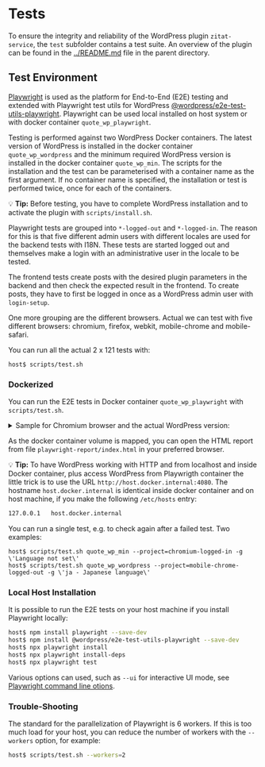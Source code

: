 # Tests

To ensure the integrity and reliability of the WordPress plugin `zitat-service`, the `test` subfolder contains a test suite. An overview of the plugin can be found in the [../README.md](../README.md) file in the parent directory.

## Test Environment

[Playwright](https://playwright.dev/) is used as the platform for End-to-End (E2E) testing and extended with Playwright test utils for WordPress [@wordpress/e2e-test-utils-playwright](https://developer.wordpress.org/block-editor/reference-guides/packages/packages-e2e-test-utils-playwright/). Playwright can be used local installed on host system or with docker container `quote_wp_playwright`. 

Testing is performed against two WordPress Docker containers. The latest version of WordPress is installed in the docker container `quote_wp_wordpress` and the minimum required WordPress version is installed in the docker container `quote_wp_min`. The scripts for the installation and the test can be parameterised with a container name as the first argument. If no container name is specified, the installation or test is performed twice, once for each of the containers.

:bulb: **Tip:** Before testing, you have to complete WordPress installation and to activate the plugin with `scripts/install.sh`.

Playwright tests are grouped into `*-logged-out` and `*-logged-in`. The reason for this is that five different admin users with different locales are used for the backend tests with I18N. These tests are started logged out and themselves make a login with an administrative user in the locale to be tested.

The frontend tests create posts with the desired plugin parameters in the backend and then check the expected result in the frontend. To create posts, they have to first be logged in once as a WordPress admin user with `login-setup`.

One more grouping are the different browsers. Actual we can test with five different browsers: chromium, firefox, webkit, mobile-chrome and mobile-safari.

You can run all the actual 2 x 121 tests with:
```
host$ scripts/test.sh
```

### Dockerized

You can run the E2E tests in Docker container `quote_wp_playwright` with `scripts/test.sh`.

<details>
  <summary>Sample for Chromium browser and the actual WordPress version:</summary>

```
host$ scripts/test.sh quote_wp_wordpress --project=chromium-logged-out --project=chromium-logged-in
*** Testing: WP_BASE_URL=http://host.docker.internal:4080 npx playwright test --project=chromium-logged-out --project=chromium-logged-in
Running 25 tests using 6 workers
  ✓  1 [chromium-logged-out] › plugin.logged.out.spec.ts:22:7 › Backend – Plugin descriptions › en - English language (4.6s)
  ✓  2 [chromium-logged-out] › plugin.logged.out.spec.ts:29:7 › Backend – Plugin descriptions › de - German language (5.9s)
  ✓  3 [chromium-logged-out] › plugin.logged.out.spec.ts:36:7 › Backend – Plugin descriptions › es - Spanish language (5.9s)
  ✓  4 [chromium-logged-out] › plugin.logged.out.spec.ts:51:7 › Backend – Plugin descriptions › uk - Ukrainian language (3.1s)
  ✓  5 [chromium-logged-out] › plugin.logged.out.spec.ts:43:7 › Backend – Plugin descriptions › ja - Japanese language (5.9s)
  ✓  6 [login-setup] › login.setup.ts:17:6 › do login (4.2s)
  ✓  7 [chromium-logged-in] › plugin.logged.in.spec.ts:74:11 › Frontend – Widget › Language 'es' (5.9s)
  ✓  8 [chromium-logged-in] › plugin.logged.in.spec.ts:74:11 › Frontend – Widget › Language 'de' (7.0s)
  ✓  9 [chromium-logged-in] › plugin.logged.in.spec.ts:79:11 › Frontend – Widget › Language 'de', user 'heikoAdmin' (7.3s)
  ✓  10 [chromium-logged-in] › plugin.logged.in.spec.ts:79:11 › Frontend – Widget › Language 'en', user 'heikoAdmin' (6.9s)
  ✓  11 [chromium-logged-in] › plugin.logged.in.spec.ts:79:11 › Frontend – Widget › Language 'es', user 'heikoAdmin' (10.6s)
  ✓  12 [chromium-logged-in] › plugin.logged.in.spec.ts:74:11 › Frontend – Widget › Language 'en' (9.1s)
  ✓  13 [chromium-logged-in] › plugin.logged.in.spec.ts:74:11 › Frontend – Widget › Language 'ja' (6.8s)
  ✓  14 [chromium-logged-in] › plugin.logged.in.spec.ts:79:11 › Frontend – Widget › Language 'ja', user 'heikoAdmin' (7.0s)
  ✓  15 [chromium-logged-in] › plugin.logged.in.spec.ts:74:11 › Frontend – Widget › Language 'uk' (7.5s)
  ✓  16 [chromium-logged-in] › plugin.logged.in.spec.ts:79:11 › Frontend – Widget › Language 'uk', user 'heikoAdmin' (7.7s)
  ✓  17 [chromium-logged-in] › plugin.logged.in.spec.ts:86:7 › Frontend – Widget › Language not set (7.1s)
  ✓  18 [chromium-logged-in] › plugin.logged.in.spec.ts:91:7 › Frontend – Widget › Language 'all' (7.7s)
  ✓  19 [chromium-logged-in] › plugin.logged.in.spec.ts:96:7 › Frontend – Widget › Language 'frontend' (7.1s)
  ✓  20 [chromium-logged-in] › plugin.logged.in.spec.ts:101:7 › Frontend – Widget › Language 'fr' (not supported) (7.3s)
  ✓  21 [chromium-logged-in] › plugin.logged.in.spec.ts:106:7 › Frontend – Widget › Cheesecake attribute (7.4s)
  ✓  22 [chromium-logged-in] › plugin.logged.in.spec.ts:111:7 › Frontend – Widget › Several nonsense attributes (7.1s)
  ✓  23 [chromium-logged-in] › plugin.logged.in.spec.ts:116:7 › Frontend – Widget › 404 (no quote found) (6.6s)
  ✓  24 [chromium-logged-in] › plugin.logged.in.spec.ts:122:7 › Frontend – Widget › Language 'de', Category 'Ameise' (5.7s)
  ✓  25 [chromium-logged-in] › plugin.logged.in.spec.ts:128:7 › Frontend – Widget › Language 'uk', Author 'Шевченко', category 'Писання' (5.2s)
  25 passed (34.0s)
```
</details>

As the docker container volume is mapped, you can open the HTML report from file `playwright-report/index.html` in your preferred browser.

:bulb: **Tip:** To have WordPress working with HTTP and from localhost and inside Docker container, plus access WordPress from Playwrigth container the little trick is to use the URL `http://host.docker.internal:4080`. The hostname `host.docker.internal` is identical inside docker container and on host machine, if you make the following `/etc/hosts` entry:
```bash
127.0.0.1	host.docker.internal
```

You can run a single test, e.g. to check again after a failed test. Two examples: 
```
host$ scripts/test.sh quote_wp_min --project=chromium-logged-in -g \'Language not set\'
host$ scripts/test.sh quote_wp_wordpress --project=mobile-chrome-logged-out -g \'ja - Japanese language\'
```

### Local Host Installation

It is possible to run the E2E tests on your host machine if you install Playwright locally:

```bash
host$ npm install playwright --save-dev
host$ npm install @wordpress/e2e-test-utils-playwright --save-dev
host$ npx playwright install
host$ npx playwright install-deps
host$ npx playwright test 
```

Various options can used, such as `--ui` for interactive UI mode, see [Playwright command line otions](https://playwright.dev/docs/test-cli).

### Trouble-Shooting

The standard for the parallelization of Playwright is 6 workers. If this is too much load for your host, you can reduce the number of workers with the `--workers` option, for example:

```bash
host$ scripts/test.sh --workers=2
```
